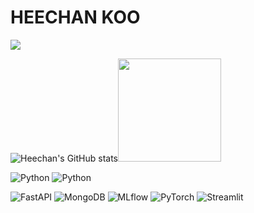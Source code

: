 <!--
**kooqooo/kooqooo** is a ✨ _special_ ✨ repository because its `README.md` (this file) appears on your GitHub profile.

Here are some ideas to get you started:

- 🔭 I’m currently working on ...
- 🌱 I’m currently learning ...
- 👯 I’m looking to collaborate on ...
- 🤔 I’m looking for help with ...
- 💬 Ask me about ...
- 📫 How to reach me: ...
- 😄 Pronouns: ...
- ⚡ Fun fact: ...
-->
# HEECHAN KOO
<a href="https://github.com/kooqooo/">
<img src="https://hits.seeyoufarm.com/api/count/incr/badge.svg?url=https%3A%2F%2Fgithub.com%2Fkooqooo&count_bg=%23000000&title_bg=%23000000&icon=github.svg&icon_color=%23E7E7E7&title=GitHub&edge_flat=false)"/></a>

![Heechan's GitHub stats](https://github-readme-stats.vercel.app/api?username=kooqooo&show_icons=true&theme=dark&count_private=true&hide_title=true&rank_icon=percentile&detail=true)[<img height=165 src="http://mazassumnida.wtf/api/generate_badge?boj=tankgewehr"/>](https://solved.ac/tankgewehr)
<!--
  ![Top Langs](https://github-readme-stats.vercel.app/api/top-langs/?username=kooqooo&theme=dark&layout=donut&hide_title=true&private=true&hide=jupyter%20notebook&langs_count=8&size_weight=0.5&count_weight=0.5)
-->

<!--
## Language
-->

![Python](https://img.shields.io/badge/Python-3776AB.svg?&style=flat-square&logo=Python&logoColor=white)
![Python](https://img.shields.io/badge/C-A8B9CC.svg?&style=flat-square&logo=C&logoColor=white)

![FastAPI](https://img.shields.io/badge/FastAPI-009688.svg?&style=flat-square&logo=FastAPI&logoColor=white)
![MongoDB](https://img.shields.io/badge/MongoDB-47A248.svg?&style=flat-square&logo=MongoDB&logoColor=white)
![MLflow](https://img.shields.io/badge/MLflow-0194E2.svg?&style=flat-square&logo=MLflow&logoColor=white)
![PyTorch](https://img.shields.io/badge/PyTorch-EE4C2C.svg?&style=flat-square&logo=PyTorch&logoColor=white)
![Streamlit](https://img.shields.io/badge/Streamlit-FF4B4B.svg?&style=flat-square&logo=Streamlit&logoColor=white)
